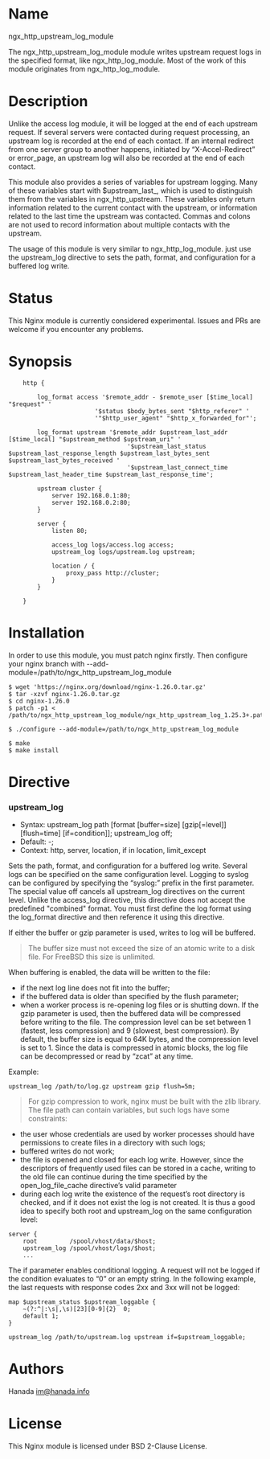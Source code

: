 # Name

ngx_http_upstream_log_module

The ngx_http_upstream_log_module module writes upstream request logs in the specified format, like ngx_http_log_module.
Most of the work of this module originates from ngx_http_log_module.

# Description

Unlike the access log module, it will be logged at the end of each upstream request. If several servers were contacted during request processing, an upstream log is recorded at the end of each contact. If an internal redirect from one server group to another happens, initiated by “X-Accel-Redirect” or error_page, an upstream log will also be recorded at the end of each contact.

This module also provides a series of variables for upstream logging. Many of these variables start with $upstream_last_, which is used to distinguish them from the variables in ngx_http_upstream. These variables only return information related to the current contact with the upstream, or information related to the last time the upstream was contacted. Commas and colons are not used to record information about multiple contacts with the upstream.

The usage of this module is very similar to ngx_http_log_module. just use the upstream_log directive to sets the path, format, and configuration for a buffered log write.

# Status

This Nginx module is currently considered experimental. Issues and PRs are welcome if you encounter any problems.

# Synopsis

```
    http {

        log_format access '$remote_addr - $remote_user [$time_local] "$request" '
                        '$status $body_bytes_sent "$http_referer" '
                        '"$http_user_agent" "$http_x_forwarded_for"';

        log_format upstream '$remote_addr $upstream_last_addr [$time_local] "$upstream_method $upstream_uri" '
                                 '$upstream_last_status $upstream_last_response_length $upstream_last_bytes_sent $upstream_last_bytes_received '
                                 '$upstream_last_connect_time $upstream_last_header_time $upstream_last_response_time';

        upstream cluster {
            server 192.168.0.1:80;
            server 192.168.0.2:80;
        }

        server {
            listen 80;

            access_log logs/access.log access;
            upstream_log logs/upstream.log upstream;

            location / {
                proxy_pass http://cluster;
            }
        }

    }
```

# Installation

In order to use this module, you must patch nginx firstly. Then configure your nginx branch with --add-module=/path/to/ngx_http_upstream_log_module

```
$ wget 'https://nginx.org/download/nginx-1.26.0.tar.gz'
$ tar -xzvf nginx-1.26.0.tar.gz
$ cd nginx-1.26.0
$ patch -p1 < /path/to/ngx_http_upstream_log_module/ngx_http_upstream_log_1.25.3+.patch

$ ./configure --add-module=/path/to/ngx_http_upstream_log_module

$ make
$ make install
```

# Directive

### upstream_log
* Syntax:	upstream_log path [format [buffer=size] [gzip[=level]] [flush=time] [if=condition]]; upstream_log off;
* Default:	-;
* Context:	http, server, location, if in location, limit_except

Sets the path, format, and configuration for a buffered log write. Several logs can be specified on the same configuration level. Logging to syslog can be configured by specifying the “syslog:” prefix in the first parameter. The special value off cancels all upstream_log directives on the current level. Unlike the access_log directive, this directive does not accept the predefined "combined" format. You must first define the log format using the log_format directive and then reference it using this directive.

If either the buffer or gzip parameter is used, writes to log will be buffered.

> The buffer size must not exceed the size of an atomic write to a disk file. For FreeBSD this size is unlimited.

When buffering is enabled, the data will be written to the file:

* if the next log line does not fit into the buffer;
* if the buffered data is older than specified by the flush parameter;
* when a worker process is re-opening log files or is shutting down.
If the gzip parameter is used, then the buffered data will be compressed before writing to the file. The compression level can be set between 1 (fastest, less compression) and 9 (slowest, best compression). By default, the buffer size is equal to 64K bytes, and the compression level is set to 1. Since the data is compressed in atomic blocks, the log file can be decompressed or read by “zcat” at any time.

Example:
```
upstream_log /path/to/log.gz upstream gzip flush=5m;
```
> For gzip compression to work, nginx must be built with the zlib library.
The file path can contain variables, but such logs have some constraints:

* the user whose credentials are used by worker processes should have permissions to create files in a directory with such logs;
* buffered writes do not work;
* the file is opened and closed for each log write. However, since the descriptors of frequently used files can be stored in a cache, writing to the old file can continue during the time specified by the open_log_file_cache directive’s valid parameter
* during each log write the existence of the request’s root directory is checked, and if it does not exist the log is not created. It is thus a good idea to specify both root and upstream_log on the same configuration level:
```
server {
    root         /spool/vhost/data/$host;
    upstream_log /spool/vhost/logs/$host;
    ...
```
The if parameter enables conditional logging. A request will not be logged if the condition evaluates to “0” or an empty string. In the following example, the last requests with response codes 2xx and 3xx will not be logged:
```
map $upstream_status $upstream_loggable {
    ~(?:^|:\s|,\s)[23][0-9]{2}  0;
    default 1;
}

upstream_log /path/to/upstream.log upstream if=$upstream_loggable;
```

# Authors

Hanada im@hanada.info

# License

This Nginx module is licensed under BSD 2-Clause License.